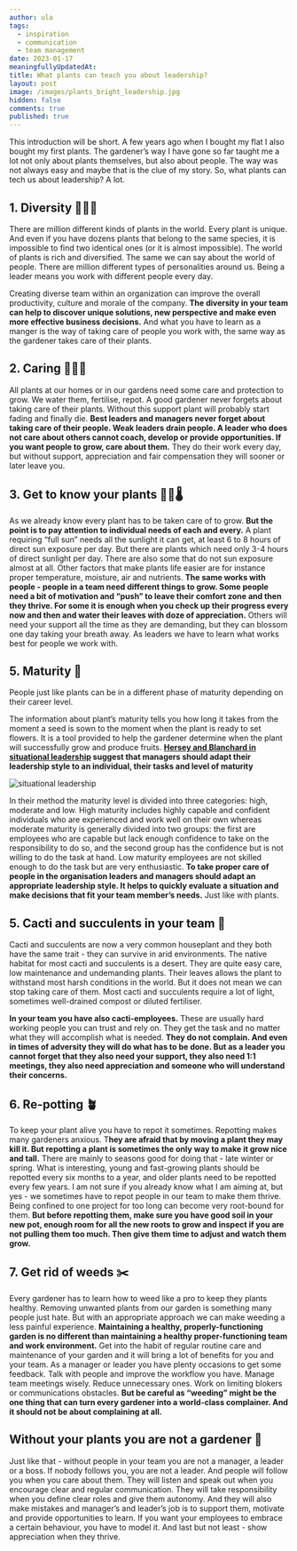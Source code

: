```yaml
---
author: ula
tags:
  - inspiration
  - communication
  - team management
date: 2023-01-17
meaningfullyUpdatedAt:
title: What plants can teach you about leadership? 
layout: post
image: /images/plants_bright_leadership.jpg
hidden: false
comments: true
published: true
---
```

This introduction will be short. A few years ago when I bought my flat I also bought my first plants. The gardener’s way I have gone so far taught me a lot not only about plants themselves, but also about people. The way was not always easy and maybe that is the clue of my story. So, what plants can tech us about leadership? A lot.

## **1. Diversity** 🌴🌳🌻

There are million different kinds of plants in the world. Every plant is unique. And even if you have dozens plants that belong to the same species, it is impossible to find two identical ones (or it is almost impossible). The world of plants is rich and diversified. The same we can say about the world of people. There are million different types of personalities around us. Being a leader means you work with different people every day. 

Creating diverse team within an organization can improve the overall productivity, culture and morale of the company. **The diversity in your team can help to discover unique solutions, new perspective and make even more effective business decisions.** And what you have to learn as a manger is the way of taking care of people you work with, the same way as the gardener takes care of their plants. ﻿

## **2. Caring** 👩🏻‍🌾

All plants at our homes or in our gardens need some care and protection to grow. We water them, fertilise, repot. A good gardener never forgets about taking care of their plants. Without this support plant will probably start fading and finally die. **Best leaders and managers never forget about taking care of their people. Weak leaders drain people. A leader who does not care about others cannot coach, develop or provide opportunities. If  you want people to grow, care about them.** They do their work every day, but without support, appreciation and fair compensation they will sooner or later leave you.

## **3. Get to know your plants** 🔆💦🌡

As we already know every plant has to be taken care of to grow. **But the point is to pay attention to individual needs of each and every.** A plant requiring “full sun” needs all the sunlight it can get, at least 6 to 8 hours of direct sun exposure per day. But there are plants which need only 3-4 hours of direct sunlight per day. There are also some that do not sun exposure almost at all. Other factors that make plants life easier are for instance proper temperature, moisture, air and nutrients. **The same works with people - people in a team need different things to grow. Some people need a bit of motivation and “push” to leave their comfort zone and then they thrive. For some it is enough when you check up their progress every now and then and water their leaves with doze of appreciation.** Others will need your support all the time as they are demanding, but they can blossom one day taking your breath away. As leaders we have to learn what works best for people we work with. 

## **5. Maturity** 🌱

People just like plants can be in a different phase of maturity depending on their career level. 

The information about plant’s maturity tells you how long it takes from the moment a seed is sown to the moment when the plant is ready to set flowers. It is a tool provided to help the gardener determine when the plant will successfully grow and produce fruits. **[Hersey and Blanchard in situational leadership](https://www.toolshero.com/leadership/situational-leadership-hersey-blanchard/) suggest that managers should adapt their leadership style to an individual, their tasks and level of maturity** 

![situational leadership](/images/Situational_Leadership.png)

In their method the maturity level is divided into three categories: high, moderate and low. High maturity includes highly capable and confident individuals who are experienced and work well on their own whereas moderate maturity is generally divided into two groups: the first are employees who are capable but lack enough confidence to take on the responsibility to do so, and the second group has the confidence but is not willing to do the task at hand. Low maturity employees are not skilled enough to do the task but are very enthusiastic. **To take proper care of people in the organisation leaders and managers should adapt an appropriate leadership style. It helps to quickly evaluate a situation and make decisions that fit your team member’s needs.** Just like with plants. 

## **5. Cacti and succulents in your team** 🌵

Cacti and succulents are now a very common houseplant and they both have the same trait - they can survive in arid environments. The native habitat for most cacti and succulents is a desert. They are quite easy care, low maintenance and undemanding plants. Their leaves allows the plant to withstand most harsh conditions in the world. But it does not mean we can stop taking care of them. Most cacti and succulents require a lot of light, sometimes well-drained compost or diluted fertiliser. 

<GiphyEmbed url='https://media.giphy.com/media/tBlbe2qHdb8Gs/giphy.gif' />

**In your team you have also cacti-employees.** These are usually hard working people you can trust and rely on. They get the task and no matter what they will accomplish what is needed. **They do not complain. And even in times of adversity they will do what has to be done. But as a leader you cannot forget that they also need your support, they also need 1:1 meetings, they also need appreciation and someone who will understand their concerns.** 

## **6. Re-potting** 🪴

To keep your plant alive you have to repot it sometimes. Repotting makes many gardeners anxious. T**hey are afraid that by moving a plant they may kill it. But repotting a plant is sometimes the only way to make it grow nice and tall.** There are mainly to seasons good for doing that - late winter or spring. What is interesting, young and fast-growing plants should be repotted every six months to a year, and older plants need to be repotted every few years. I am not sure if you already know what I am aiming at, but yes - we sometimes have to repot people in our team to make them thrive. Being confined to one project for too long can become very root-bound for them. **But before repotting them, make sure you have good soil in your new pot, enough room for all the new roots to grow and inspect if you are not pulling them too much. Then give them time to adjust and watch them grow.** 

## **7. Get rid of weeds** ✂️

Every gardener has to learn how to weed like a pro to keep they plants healthy. Removing unwanted plants from our garden is something many people just hate. But with an appropriate approach we can make weeding a less painful experience. **Maintaining a healthy, properly-functioning garden is no different than maintaining a healthy proper-functioning team and work environment.** Get into the habit of regular routine care and maintenance of your garden and it will bring a lot of benefits for you and your team. As a manager or leader you have plenty occasions to get some feedback. Talk with people and improve the workflow you have. Manage team meetings wisely. Reduce unnecessary ones. Work on limiting blokers or communications obstacles. **But be careful as “weeding” might be the one thing that can turn every gardener into a world-class complainer. And it should not be about complaining at all.** 


## **Without your plants you are not a gardener** 🌷

Just like that - without people in your team you are not a manager, a leader or a boss. If nobody follows you, you are not a leader. And people will follow you when you care about them. They will listen and speak out when you encourage clear and regular communication. They will take responsibility when you define clear roles and give them autonomy. And they will also make mistakes and manager’s and leader’s job is to support them, motivate and provide opportunities to learn. If you want your employees to embrace a certain behaviour, you have to model it. And last but not least - show appreciation when they thrive.
